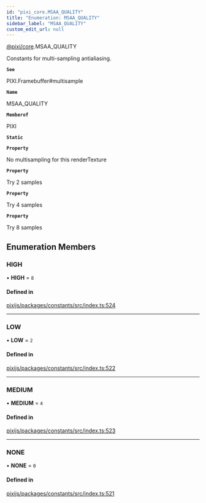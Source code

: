 ```yaml
---
id: "pixi_core.MSAA_QUALITY"
title: "Enumeration: MSAA_QUALITY"
sidebar_label: "MSAA_QUALITY"
custom_edit_url: null
---
```


[@pixi/core](../modules/pixi_core.md).MSAA_QUALITY

Constants for multi-sampling antialiasing.

**`See`**

PIXI.Framebuffer#multisample

**`Name`**

MSAA_QUALITY

**`Memberof`**

PIXI

**`Static`**

**`Property`**

No multisampling for this renderTexture

**`Property`**

Try 2 samples

**`Property`**

Try 4 samples

**`Property`**

Try 8 samples

## Enumeration Members

### HIGH

• **HIGH** = ``8``

#### Defined in

[pixijs/packages/constants/src/index.ts:524](https://github.com/pixijs/pixijs/blob/2194fe5c5/packages/constants/src/index.ts#L524)

___

### LOW

• **LOW** = ``2``

#### Defined in

[pixijs/packages/constants/src/index.ts:522](https://github.com/pixijs/pixijs/blob/2194fe5c5/packages/constants/src/index.ts#L522)

___

### MEDIUM

• **MEDIUM** = ``4``

#### Defined in

[pixijs/packages/constants/src/index.ts:523](https://github.com/pixijs/pixijs/blob/2194fe5c5/packages/constants/src/index.ts#L523)

___

### NONE

• **NONE** = ``0``

#### Defined in

[pixijs/packages/constants/src/index.ts:521](https://github.com/pixijs/pixijs/blob/2194fe5c5/packages/constants/src/index.ts#L521)
